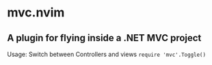 # mvc.nvim
## A plugin for flying inside a .NET MVC project

Usage:
Switch between Controllers and views ```require 'mvc'.Toggle()```
